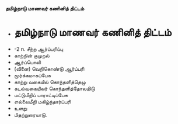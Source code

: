 **தமிழ்நாடு மாணவர் கணினித் திட்டம்**
- # தமிழ்நாடு மாணவர் கணினித் திட்டம்
- -2 n. சீற்ற ஆர்ப்பரிப்பு
- காற்றின் குமுறல்
- ஆர்ப்பொலி
- (வினை) வெறிகொண்டு ஆர்ப்பரி
- மூர்க்கமாகப்பேசு
- காற்று வகையில் கொந்தளித்தெழு
- கடல்வகையிலர் கொந்தளித்தோலமிடு
- மட்டுமீறிப் பாராட்டிப்பேசு
- எல்லைமீறி மகிழ்ந்தார்ப்பரி
- உளறு
- பிதற்றுரையாடு.

